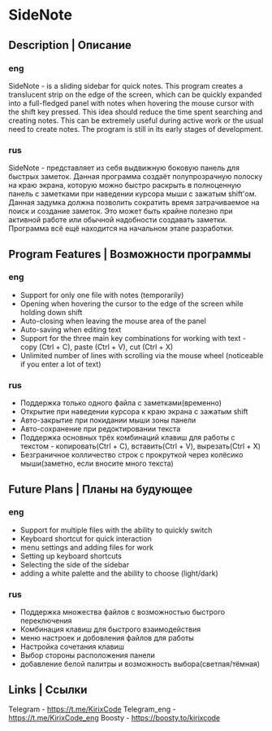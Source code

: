 # SideNote
## Description | Описание
### eng
SideNote - is a sliding sidebar for quick notes. This program creates a translucent strip on the edge of the screen, which can be quickly expanded into a full-fledged panel with notes when hovering the mouse cursor with the shift key pressed. This idea should reduce the time spent searching and creating notes. This can be extremely useful during active work or the usual need to create notes. The program is still in its early stages of development.
### rus
SideNote - представляет из себя выдвижную боковую панель для быстрых заметок. Данная программа создаёт полупрозрачную полоску на краю экрана, которую можно быстро раскрыть в полноценную панель с заметками при наведении курсора мыши с зажатым shift'ом. Данная задумка должна позволить сократить время затрачиваемое на поиск и создание заметок. Это может быть крайне полезно при активной работе или обычной надобности создавать заметки. Программа всё ещё находится на начальном этапе разработки.

## Program Features | Возможности программы
### eng
- Support for only one file with notes (temporarily)
- Opening when hovering the cursor to the edge of the screen while holding down shift
- Auto-closing when leaving the mouse area of ​​the panel
- Auto-saving when editing text
- Support for the three main key combinations for working with text - copy (Ctrl + C), paste (Ctrl + V), cut (Ctrl + X)
- Unlimited number of lines with scrolling via the mouse wheel (noticeable if you enter a lot of text)
### rus
- Поддержка только одного файла с заметками(временно)
- Открытие при наведении курсора к краю экрана с зажатым shift
- Авто-закрытие при покидании мыши зоны панели
- Авто-сохранение при редоктировании текста
- Поддержка основных трёх комбинаций клавиш для работы с текстом - копировать(Ctrl + C), вставить(Ctrl + V), вырезать(Ctrl + X)
- Безграничное колличество строк с прокруткой через колёсико мыши(заметно, если вносите много текста)

## Future Plans | Планы на будующее
### eng
- Support for multiple files with the ability to quickly switch
- Keyboard shortcut for quick interaction
- menu settings and adding files for work
- Setting up keyboard shortcuts
- Selecting the side of the sidebar
- adding a white palette and the ability to choose (light/dark)
### rus
- Поддержка множества файлов с возможностью быстрого переключения
- Комбинация клавиш для быстрого взаимодействия
- меню настроек и добовления файлов для работы
- Настройка сочетания клавиш
- Выбор стороны расположения панели
- добавление белой палитры и возможность выбора(светлая/тёмная)

## Links | Ссылки
Telegram - https://t.me/KirixCode
Telegram_eng - https://t.me/KirixCode_eng
Boosty - https://boosty.to/kirixcode
